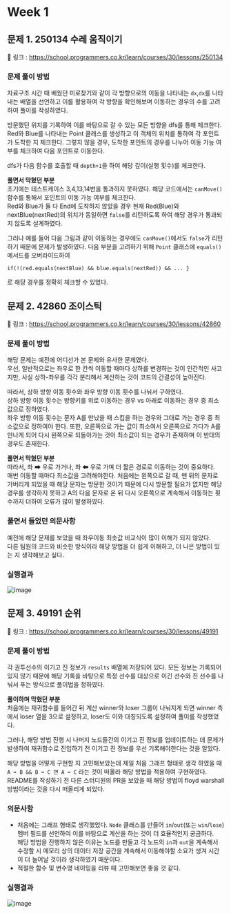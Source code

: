 # Week 1

## 문제 1. 250134 수레 움직이기

📌 링크 : https://school.programmers.co.kr/learn/courses/30/lessons/250134

### 문제 풀이 방법
자료구조 시간 때 배웠던 미로찾기와 같이 각 방향으로의 이동을 나타내는 `dx`,`dx`를 나타내는 배열을 선언하고 이를 활용하여 각 방향을 확인해보며 이동하는 경우의 수를 고려하여 풀이를 작성하였다.
   
방문했던 위치를 기록하여 이를 바탕으로 갈 수 있는 모든 방향을 dfs를 통해 체크한다.   
Red와 Blue를 나타내는 Point 클래스를 생성하고 이 객체의 위치를 통하여 각 포인트가 도착한 지 체크한다. 그렇지 않을 경우, 도착한 포인트의 경우를 나누어 이동 가능 여부를 체크하여 다음 포인트로 이동한다.   

dfs가 다음 함수를 호출할 때 `depth+1`을 하여 해당 깊이(실행 횟수)를 체크한다.

**풀면서 막혔던 부분**   
초기에는 테스트케이스 3,4,13,14번을 통과하지 못하였다.
해당 코드에서는 `canMove()` 함수를 통해서 포인트의 이동 가능 여부를 체크한다.   
Red와 Blue가 둘 다 End에 도착하지 않았을 경우 현재 Red(Blue)와 nextBlue(nextRed)의 위치가 동일하면 `false`를 리턴하도록 하여 해당 경우가 통과되지 않도록 설계하였다.

그러나 예를 들어 다음 그림과 같이 이동하는 경우에도 `canMove()`에서도 `false`가 리턴하기 때문에 문제가 발생하였다. 다음 부분을 고려하기 위해 `Point` 클래스에 `equals()` 메서드를 오버라이드하여 
```
if(!(red.equals(nextBlue) && blue.equals(nextRed)) && ... }
```
로 해당 경우를 정확히 체크할 수 있었다.

## 문제 2. 42860 조이스틱
📌 링크 : https://school.programmers.co.kr/learn/courses/30/lessons/42860

### 문제 풀이 방법

해당 문제는 예전에 어디선가 본 문제와 유사한 문제였다.   
우선, 일반적으로는 좌우로 한 칸씩 이동할 때마다 상하를 변경하는 것이 인간적인 사고지만, 사실 상하-좌우를 각각 분리해서 계산하는 것이 코드의 간결성이 높아진다.   

따라서, 상하 방향 이동 횟수와 좌우 방향 이동 횟수를 나눠서 구하였다.   
상하 방향 이동 횟수는 방향키를 위로 이동하는 경우 vs 아래로 이동하는 경우 중 최소값으로 정하였다.   
좌우 방향 이동 횟수는 문자 A를 만났을 때 스킵을 하는 경우와 그대로 가는 경우 중 최소값으로 정하여야 한다. 또한, 오른쪽으로 가는 값이 최소여서 오른쪽으로 가다가 A를 만나게 되어 다시 왼쪽으로 되돌아가는 것이 최소값이 되는 경우가 존재하며 이 반대의 경우도 존재한다.

**풀면서 막혔던 부분**   
따라서, 좌 ➡ 우로 가거나, 좌 ⬅ 우로 가며 더 짧은 경로로 이동하는 것이 중요하다.   
매번 이동할 때마다 최소값을 고려해야한다. 처음에는 왼쪽으로 갈 때, 맨 뒤의 문자로 가버리게 되었을 때 해당 문자는 방문한 것이기 때문에 다시 방문할 필요가 없지만 해당 경우를 생각하지 못하고 A의 다음 문자로 온 뒤 다시 오른쪽으로 계속해서 이동하는 횟수까지 더하여 오류가 많이 발생하였다.

### 풀면서 들었던 의문사항

예전에 해당 문제를 보았을 때 좌우이동 최솟값 비교식이 많이 이해가 되지 않았다.   
다른 팀원의 코드와 비슷한 방식이라 해당 방법을 더 쉽게 이해하고, 더 나은 방법이 있는 지 생각해보고 싶다.   

### 실행결과
![image](https://github.com/hky035/coding-test-study/assets/128910345/d332d2df-27f3-4e93-b92a-aa8c7a6e6e50)


## 문제 3. 49191 순위
📌 링크 : https://school.programmers.co.kr/learn/courses/30/lessons/49191

### 문제 풀이 방법
각 권투선수의 이기고 진 정보가 `results` 배열에 저장되어 있다. 모든 정보는 기록되어 있지 않기 때문에 해당 기록을 바탕으로 특정 선수를 대상으로 이긴 선수와 진 선수를 나눠서 푸는 방식으로 풀이법을 정하였다.

**풀이하며 막혔던 부분**   
처음에는 재귀함수를 들어간 뒤 계산 winner와 loser 그룹이 나눠지게 되면 winner 측에서 loser 열을 3으로 설정하고, loser도 이와 대칭되도록 설정하여 풀이를 작성했었다.   
   
그러나, 해당 방법 진행 시 나머지 노드들간의 이기고 진 정보를 업데이트하는 데 문제가 발생하여 재귀함수로 진입하기 전 이기고 진 정보를 우선 기록해야한다는 것을 알았다.    

해당 방법을 어떻게 구현할 지 고민해보았는데 제일 처음 그래프 형태로 생각 하였을 때 `A ➡ B && B ➡ C 면 A ➡ C` 라는 것이 떠올라 해당 방법을 적용하여 구현하였다. README를 작성하기 전 다른 스터디원의 PR을 보았을 때 해당 방법이 floyd warshall 방법이라는 것을 다시 떠올리게 되었다.

### 의문사항
- 처음에는 그래프 형태로 생각했었다. `Node` 클래스를 만들어 `in`/`out`\(또는 `win`/`lose`\) 멤버 필드를 선언하여 이를 바탕으로 계산을 하는 것이 더 효율적인지 궁금하다.   
해당 방법을 진행하지 않은 이유는 노드를 만들고 각 노드의 `in`과 `out`을 계속해서 수정할 시 메모리 상의 데이터 저장 공간을 계속해서 이동해야할 소요가 생겨 시간이 더 늘어날 것이라 생각하였기 때문이다.
- 적절한 함수 및 변수명 네이밍을 리뷰 때 고민해보면 좋을 것 같다.

### 실행결과 
![image](https://github.com/hky035/coding-test-study/assets/128910345/c03fda88-ee58-4030-a234-932134498ee2)


